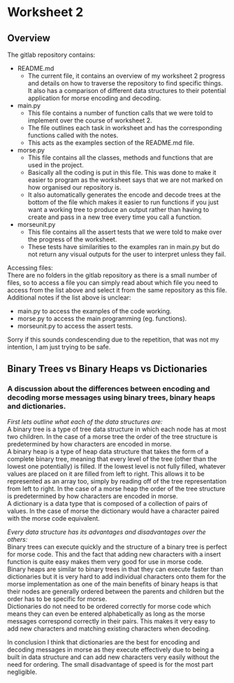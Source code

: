 # Worksheet 2

## Overview
The gitlab repository contains:
- <span>README.md</span>
    - The current file, it contains an overview of my worksheet 2 progress and details on how to traverse the repository to find specific things. It also has a comparison of different data structures to their potential application for morse encoding and decoding.
- <span>main.py</span>
    - This file contains a number of function calls that we were told to implement over the course of worksheet 2.
    - The file outlines each task in worksheet and has the corresponding functions called with the notes.
    - This acts as the examples section of the <span>README.md</span> file.
- <span>morse.py</span>
    - This file contains all the classes, methods and functions that are used in the project.
    - Basically all the coding is put in this file. This was done to make it easier to program as the worksheet says that we are not marked on how organised our repository is.
    - It also automatically generates the encode and decode trees at the bottom of the file which makes it easier to run functions if you just want a working tree to produce an output rather than having to create and pass in a new tree every time you call a function.
- <span>morseunit.py</span>
    - This file contains all the assert tests that we were told to make over the progress of the worksheet.
    - These tests have similarities to the examples ran in <span>main.py</span> but do not return any visual outputs for the user to interpret unless they fail.

Accessing files:  
There are no folders in the gitlab repository as there is a small number of files, so to access a file you can simply read about which file you need to access from the list above and select it from the same repository as this file.  
Additional notes if the list above is unclear:
- <span>main.py</span> to access the examples of the code working.
- <span>morse.py</span> to access the main programming (eg. functions).
- <span>morseunit.py</span> to access the assert tests.

Sorry if this sounds condescending due to the repetition, that was not my intention, I am just trying to be safe.

## Binary Trees vs Binary Heaps vs Dictionaries
### A discussion about the differences between encoding and decoding morse messages using binary trees, binary heaps and dictionaries.
  
*First lets outline what each of the data structures are:*  
A binary tree is a type of tree data structure in which each node has at most two children. In the case of a morse tree the order of the tree structure is predetermined by how characters are encoded in morse.  
A binary heap is a type of heap data structure that takes the form of a complete binary tree, meaning that every level of the tree (other than the lowest one potentially) is filled. If the lowest level is not fully filled, whatever values are placed on it are filled from left to right. This allows it to be represented as an array too, simply by reading off of the tree representation from left to right. In the case of a morse heap the order of the tree structure is predetermined by how characters are encoded in morse.  
A dictionary is a data type that is composed of a collection of pairs of values. In the case of morse the dictionary would have a character paired with the morse code equivalent.  
  
*Every data structure has its advantages and disadvantages over the others:*  
Binary trees can execute quickly and the structure of a binary tree is perfect for morse code. This and the fact that adding new characters with a insert function is quite easy makes them very good for use in morse code.  
Binary heaps are similar to binary trees in that they can execute faster than dictionaries but it is very hard to add individual characters onto them for the morse implementation as one of the main benefits of binary heaps is that their nodes are generally ordered between the parents and children but the order has to be specific for morse.  
Dictionaries do not need to be ordered correctly for morse code which means they can even be entered alphabetically as long as the morse messages correspond correctly in their pairs. This makes it very easy to add new characters and matching existing characters when decoding.  
  
In conclusion I think that dictionaries are the best for encoding and decoding messages in morse as they execute effectively  due to being a built in data structure and can add new characters very easily without the need for ordering. The small disadvantage of speed is for the most part negligible.